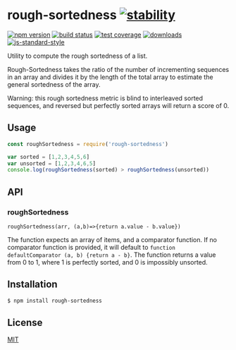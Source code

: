 # rough-sortedness [![stability][0]][1]
[![npm version][2]][3] [![build status][4]][5] [![test coverage][6]][7]
[![downloads][8]][9] [![js-standard-style][10]][11]

Utility to compute the rough sortedness of a list.

Rough-Sortedness takes the ratio of the number of incrementing sequences in an array and divides it by the length of the total array to estimate the general sortedness of the array. 

Warning: this rough sortedness metric is blind to interleaved sorted sequences, and reversed but perfectly sorted arrays will return a score of 0. 


## Usage
```js
const roughSortedness = require('rough-sortedness')

var sorted = [1,2,3,4,5,6]
var unsorted = [1,2,3,4,6,5]
console.log(roughSortedness(sorted) > roughSortedness(unsorted))
```

## API
### roughSortedness
`roughSortedness(arr, (a,b)=>{return a.value - b.value})`

The function expects an array of items, and a comparator function. If no comparator function is provided, it will default to `function defaultComparator (a, b) {return a - b}`. The function returns a value from 0 to 1, where 1 is perfectly sorted, and 0 is impossibly unsorted. 


## Installation
```sh
$ npm install rough-sortedness
```

## License
[MIT](https://tldrlegal.com/license/mit-license)

[0]: https://img.shields.io/badge/stability-experimental-orange.svg?style=flat-square
[1]: https://nodejs.org/api/documentation.html#documentation_stability_index
[2]: https://img.shields.io/npm/v/rough-sortedness.svg?style=flat-square
[3]: https://npmjs.org/package/rough-sortedness
[4]: https://img.shields.io/travis/JDvorak/rough-sortedness/master.svg?style=flat-square
[5]: https://travis-ci.org/JDvorak/rough-sortedness
[6]: https://img.shields.io/codecov/c/github/JDvorak/rough-sortedness/master.svg?style=flat-square
[7]: https://codecov.io/github/JDvorak/rough-sortedness
[8]: http://img.shields.io/npm/dm/rough-sortedness.svg?style=flat-square
[9]: https://npmjs.org/package/rough-sortedness
[10]: https://img.shields.io/badge/code%20style-standard-brightgreen.svg?style=flat-square
[11]: https://github.com/feross/standard
